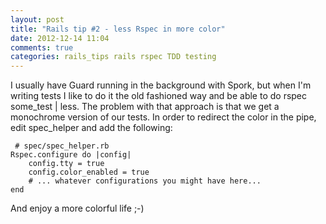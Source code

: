 ```yaml
---
layout: post
title: "Rails tip #2 - less Rspec in more color"
date: 2012-12-14 11:04
comments: true
categories: rails_tips rails rspec TDD testing
---
```

I usually have Guard running in the background with Spork, but when I'm writing tests I like to do it the old fashioned way and be able to do rspec some_test | less. The problem with that approach is that we get a monochrome version of our tests. In order to redirect the color in the pipe, edit spec_helper and add the following:

<pre><code> # spec/spec_helper.rb
Rspec.configure do |config|
	config.tty = true
	config.color_enabled = true
	# ... whatever configurations you might have here...
end
</code></pre>

And enjoy a more colorful life ;-)
